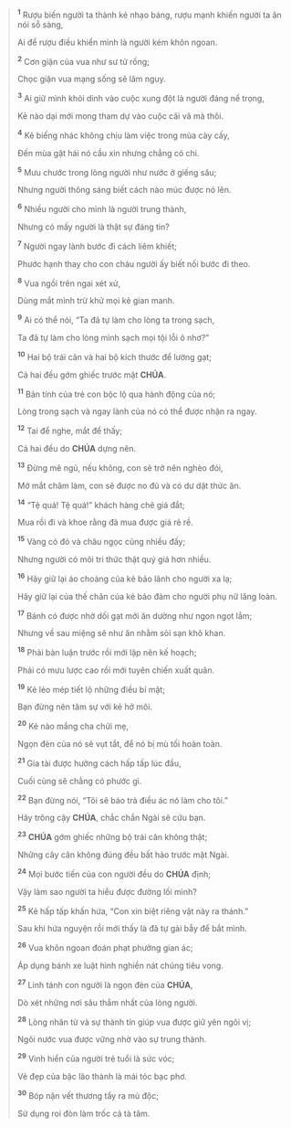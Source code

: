 > <sup><b>1</b></sup> Rượu biến người ta thành kẻ nhạo báng, rượu mạnh khiến người ta ăn nói sỗ sàng,
>
> Ai để rượu điều khiển mình là người kém khôn ngoan.
>
> <sup><b>2</b></sup> Cơn giận của vua như sư tử rống;
>
> Chọc giận vua mạng sống sẽ lâm nguy.
>
> <sup><b>3</b></sup> Ai giữ mình khỏi dính vào cuộc xung đột là người đáng nể trọng,
>
> Kẻ nào dại mới mong tham dự vào cuộc cãi vã mà thôi.
>
> <sup><b>4</b></sup> Kẻ biếng nhác không chịu làm việc trong mùa cày cấy,
>
> Đến mùa gặt hái nó cầu xin nhưng chẳng có chi.
>
> <sup><b>5</b></sup> Mưu chước trong lòng người như nước ở giếng sâu;
>
> Nhưng người thông sáng biết cách nào múc được nó lên.
>
> <sup><b>6</b></sup> Nhiều người cho mình là người trung thành,
>
> Nhưng có mấy người là thật sự đáng tin?
>
> <sup><b>7</b></sup> Người ngay lành bước đi cách liêm khiết;
>
> Phước hạnh thay cho con cháu người ấy biết nối bước đi theo.
>
> <sup><b>8</b></sup> Vua ngồi trên ngai xét xử,
>
> Dùng mắt mình trừ khử mọi kẻ gian manh.
>
> <sup><b>9</b></sup> Ai có thể nói, “Ta đã tự làm cho lòng ta trong sạch,
>
> Ta đã tự làm cho lòng mình sạch mọi tội lỗi ô nhơ?”
>
> <sup><b>10</b></sup> Hai bộ trái cân và hai bộ kích thước để lường gạt;
>
> Cả hai đều gớm ghiếc trước mặt **CHÚA**.
>
> <sup><b>11</b></sup> Bản tính của trẻ con bộc lộ qua hành động của nó;
>
> Lòng trong sạch và ngay lành của nó có thể được nhận ra ngay.
>
> <sup><b>12</b></sup> Tai để nghe, mắt để thấy;
>
> Cả hai đều do **CHÚA** dựng nên.
>
> <sup><b>13</b></sup> Đừng mê ngủ, nếu không, con sẽ trở nên nghèo đói,
>
> Mở mắt chăm làm, con sẽ được no đủ và có dư dật thức ăn.
>
> <sup><b>14</b></sup> “Tệ quá! Tệ quá!” khách hàng chê giá đắt;
>
> Mua rồi đi và khoe rằng đã mua được giá rẻ rề.
>
> <sup><b>15</b></sup> Vàng có đó và châu ngọc cũng nhiều đấy;
>
> Nhưng người có môi tri thức thật quý giá hơn nhiều.
>
> <sup><b>16</b></sup> Hãy giữ lại áo choàng của kẻ bảo lãnh cho người xa lạ;
>
> Hãy giữ lại của thế chân của kẻ bảo đảm cho người phụ nữ lăng loàn.
>
> <sup><b>17</b></sup> Bánh có được nhờ dối gạt mới ăn dường như ngon ngọt lắm;
>
> Nhưng về sau miệng sẽ như ăn nhằm sỏi sạn khô khan.
>
> <sup><b>18</b></sup> Phải bàn luận trước rồi mới lập nên kế hoạch;
>
> Phải có mưu lược cao rồi mới tuyên chiến xuất quân.
>
> <sup><b>19</b></sup> Kẻ lẻo mép tiết lộ những điều bí mật;
>
> Bạn đừng nên tâm sự với kẻ hở môi.
>
> <sup><b>20</b></sup> Kẻ nào mắng cha chửi mẹ,
>
> Ngọn đèn của nó sẽ vụt tắt, để nó bị mù tối hoàn toàn.
>
> <sup><b>21</b></sup> Gia tài được hưởng cách hấp tấp lúc đầu,
>
> Cuối cùng sẽ chẳng có phước gì.
>
> <sup><b>22</b></sup> Bạn đừng nói, “Tôi sẽ báo trả điều ác nó làm cho tôi.”
>
> Hãy trông cậy **CHÚA**, chắc chắn Ngài sẽ cứu bạn.
>
> <sup><b>23</b></sup> **CHÚA** gớm ghiếc những bộ trái cân không thật;
>
> Những cây cân không đúng đều bất hảo trước mặt Ngài.
>
> <sup><b>24</b></sup> Mọi bước tiến của con người đều do **CHÚA** định;
>
> Vậy làm sao người ta hiểu được đường lối mình?
>
> <sup><b>25</b></sup> Kẻ hấp tấp khấn hứa, “Con xin biệt riêng vật này ra thánh.”
>
> Sau khi hứa nguyện rồi mới thấy là đã tự gài bẫy để bắt mình.
>
> <sup><b>26</b></sup> Vua khôn ngoan đoán phạt phường gian ác;
>
> Áp dụng bánh xe luật hình nghiền nát chúng tiêu vong.
>
> <sup><b>27</b></sup> Linh tánh con người là ngọn đèn của **CHÚA**,
>
> Dò xét những nơi sâu thẳm nhất của lòng người.
>
> <sup><b>28</b></sup> Lòng nhân từ và sự thành tín giúp vua được giữ yên ngôi vị;
>
> Ngôi nước vua được vững nhờ vào sự trung thành.
>
> <sup><b>29</b></sup> Vinh hiển của người trẻ tuổi là sức vóc;
>
> Vẻ đẹp của bậc lão thành là mái tóc bạc phơ.
>
> <sup><b>30</b></sup> Bóp nặn vết thương tẩy ra mủ độc;
>
> Sử dụng roi đòn làm trốc cả tà tâm.